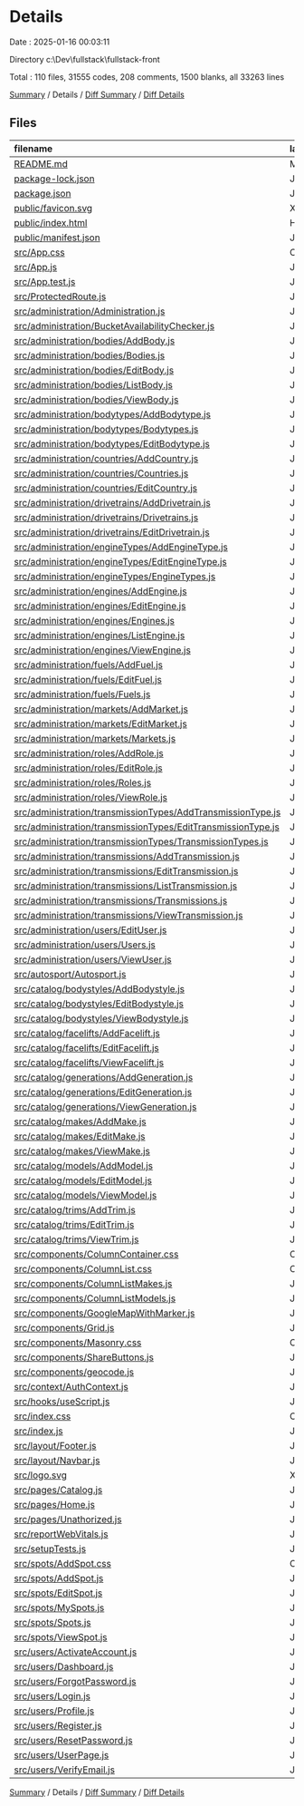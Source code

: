 # Details

Date : 2025-01-16 00:03:11

Directory c:\\Dev\\fullstack\\fullstack-front

Total : 110 files,  31555 codes, 208 comments, 1500 blanks, all 33263 lines

[Summary](results.md) / Details / [Diff Summary](diff.md) / [Diff Details](diff-details.md)

## Files
| filename | language | code | comment | blank | total |
| :--- | :--- | ---: | ---: | ---: | ---: |
| [README.md](/README.md) | Markdown | 38 | 0 | 33 | 71 |
| [package-lock.json](/package-lock.json) | JSON | 18,817 | 0 | 1 | 18,818 |
| [package.json](/package.json) | JSON | 60 | 0 | 1 | 61 |
| [public/favicon.svg](/public/favicon.svg) | XML | 55 | 1 | 2 | 58 |
| [public/index.html](/public/index.html) | HTML | 20 | 23 | 2 | 45 |
| [public/manifest.json](/public/manifest.json) | JSON | 25 | 0 | 1 | 26 |
| [src/App.css](/src/App.css) | CSS | 33 | 0 | 6 | 39 |
| [src/App.js](/src/App.js) | JavaScript | 203 | 0 | 52 | 255 |
| [src/App.test.js](/src/App.test.js) | JavaScript | 7 | 0 | 2 | 9 |
| [src/ProtectedRoute.js](/src/ProtectedRoute.js) | JavaScript | 14 | 2 | 5 | 21 |
| [src/administration/Administration.js](/src/administration/Administration.js) | JavaScript | 43 | 0 | 2 | 45 |
| [src/administration/BucketAvailabilityChecker.js](/src/administration/BucketAvailabilityChecker.js) | JavaScript | 30 | 0 | 6 | 36 |
| [src/administration/bodies/AddBody.js](/src/administration/bodies/AddBody.js) | JavaScript | 89 | 0 | 15 | 104 |
| [src/administration/bodies/Bodies.js](/src/administration/bodies/Bodies.js) | JavaScript | 60 | 0 | 7 | 67 |
| [src/administration/bodies/EditBody.js](/src/administration/bodies/EditBody.js) | JavaScript | 101 | 1 | 14 | 116 |
| [src/administration/bodies/ListBody.js](/src/administration/bodies/ListBody.js) | JavaScript | 69 | 0 | 8 | 77 |
| [src/administration/bodies/ViewBody.js](/src/administration/bodies/ViewBody.js) | JavaScript | 78 | 0 | 14 | 92 |
| [src/administration/bodytypes/AddBodytype.js](/src/administration/bodytypes/AddBodytype.js) | JavaScript | 75 | 0 | 9 | 84 |
| [src/administration/bodytypes/Bodytypes.js](/src/administration/bodytypes/Bodytypes.js) | JavaScript | 84 | 0 | 7 | 91 |
| [src/administration/bodytypes/EditBodytype.js](/src/administration/bodytypes/EditBodytype.js) | JavaScript | 91 | 1 | 11 | 103 |
| [src/administration/countries/AddCountry.js](/src/administration/countries/AddCountry.js) | JavaScript | 89 | 0 | 9 | 98 |
| [src/administration/countries/Countries.js](/src/administration/countries/Countries.js) | JavaScript | 93 | 0 | 7 | 100 |
| [src/administration/countries/EditCountry.js](/src/administration/countries/EditCountry.js) | JavaScript | 113 | 1 | 12 | 126 |
| [src/administration/drivetrains/AddDrivetrain.js](/src/administration/drivetrains/AddDrivetrain.js) | JavaScript | 75 | 0 | 9 | 84 |
| [src/administration/drivetrains/Drivetrains.js](/src/administration/drivetrains/Drivetrains.js) | JavaScript | 84 | 0 | 7 | 91 |
| [src/administration/drivetrains/EditDrivetrain.js](/src/administration/drivetrains/EditDrivetrain.js) | JavaScript | 92 | 1 | 11 | 104 |
| [src/administration/engineTypes/AddEngineType.js](/src/administration/engineTypes/AddEngineType.js) | JavaScript | 75 | 0 | 9 | 84 |
| [src/administration/engineTypes/EditEngineType.js](/src/administration/engineTypes/EditEngineType.js) | JavaScript | 91 | 1 | 11 | 103 |
| [src/administration/engineTypes/EngineTypes.js](/src/administration/engineTypes/EngineTypes.js) | JavaScript | 84 | 0 | 7 | 91 |
| [src/administration/engines/AddEngine.js](/src/administration/engines/AddEngine.js) | JavaScript | 195 | 4 | 30 | 229 |
| [src/administration/engines/EditEngine.js](/src/administration/engines/EditEngine.js) | JavaScript | 228 | 5 | 28 | 261 |
| [src/administration/engines/Engines.js](/src/administration/engines/Engines.js) | JavaScript | 60 | 0 | 7 | 67 |
| [src/administration/engines/ListEngine.js](/src/administration/engines/ListEngine.js) | JavaScript | 69 | 0 | 9 | 78 |
| [src/administration/engines/ViewEngine.js](/src/administration/engines/ViewEngine.js) | JavaScript | 87 | 0 | 11 | 98 |
| [src/administration/fuels/AddFuel.js](/src/administration/fuels/AddFuel.js) | JavaScript | 75 | 0 | 9 | 84 |
| [src/administration/fuels/EditFuel.js](/src/administration/fuels/EditFuel.js) | JavaScript | 91 | 1 | 11 | 103 |
| [src/administration/fuels/Fuels.js](/src/administration/fuels/Fuels.js) | JavaScript | 84 | 0 | 7 | 91 |
| [src/administration/markets/AddMarket.js](/src/administration/markets/AddMarket.js) | JavaScript | 97 | 2 | 12 | 111 |
| [src/administration/markets/EditMarket.js](/src/administration/markets/EditMarket.js) | JavaScript | 116 | 0 | 13 | 129 |
| [src/administration/markets/Markets.js](/src/administration/markets/Markets.js) | JavaScript | 86 | 0 | 7 | 93 |
| [src/administration/roles/AddRole.js](/src/administration/roles/AddRole.js) | JavaScript | 76 | 0 | 9 | 85 |
| [src/administration/roles/EditRole.js](/src/administration/roles/EditRole.js) | JavaScript | 99 | 0 | 14 | 113 |
| [src/administration/roles/Roles.js](/src/administration/roles/Roles.js) | JavaScript | 100 | 0 | 9 | 109 |
| [src/administration/roles/ViewRole.js](/src/administration/roles/ViewRole.js) | JavaScript | 51 | 0 | 7 | 58 |
| [src/administration/transmissionTypes/AddTransmissionType.js](/src/administration/transmissionTypes/AddTransmissionType.js) | JavaScript | 75 | 0 | 9 | 84 |
| [src/administration/transmissionTypes/EditTransmissionType.js](/src/administration/transmissionTypes/EditTransmissionType.js) | JavaScript | 91 | 1 | 11 | 103 |
| [src/administration/transmissionTypes/TransmissionTypes.js](/src/administration/transmissionTypes/TransmissionTypes.js) | JavaScript | 84 | 0 | 8 | 92 |
| [src/administration/transmissions/AddTransmission.js](/src/administration/transmissions/AddTransmission.js) | JavaScript | 136 | 2 | 23 | 161 |
| [src/administration/transmissions/EditTransmission.js](/src/administration/transmissions/EditTransmission.js) | JavaScript | 160 | 3 | 21 | 184 |
| [src/administration/transmissions/ListTransmission.js](/src/administration/transmissions/ListTransmission.js) | JavaScript | 69 | 0 | 9 | 78 |
| [src/administration/transmissions/Transmissions.js](/src/administration/transmissions/Transmissions.js) | JavaScript | 60 | 0 | 7 | 67 |
| [src/administration/transmissions/ViewTransmission.js](/src/administration/transmissions/ViewTransmission.js) | JavaScript | 83 | 0 | 13 | 96 |
| [src/administration/users/EditUser.js](/src/administration/users/EditUser.js) | JavaScript | 143 | 1 | 14 | 158 |
| [src/administration/users/Users.js](/src/administration/users/Users.js) | JavaScript | 67 | 0 | 7 | 74 |
| [src/administration/users/ViewUser.js](/src/administration/users/ViewUser.js) | JavaScript | 102 | 1 | 9 | 112 |
| [src/autosport/Autosport.js](/src/autosport/Autosport.js) | JavaScript | 20 | 0 | 4 | 24 |
| [src/catalog/bodystyles/AddBodystyle.js](/src/catalog/bodystyles/AddBodystyle.js) | JavaScript | 248 | 6 | 36 | 290 |
| [src/catalog/bodystyles/EditBodystyle.js](/src/catalog/bodystyles/EditBodystyle.js) | JavaScript | 274 | 1 | 35 | 310 |
| [src/catalog/bodystyles/ViewBodystyle.js](/src/catalog/bodystyles/ViewBodystyle.js) | JavaScript | 183 | 0 | 17 | 200 |
| [src/catalog/facelifts/AddFacelift.js](/src/catalog/facelifts/AddFacelift.js) | JavaScript | 100 | 0 | 14 | 114 |
| [src/catalog/facelifts/EditFacelift.js](/src/catalog/facelifts/EditFacelift.js) | JavaScript | 137 | 1 | 17 | 155 |
| [src/catalog/facelifts/ViewFacelift.js](/src/catalog/facelifts/ViewFacelift.js) | JavaScript | 0 | 0 | 1 | 1 |
| [src/catalog/generations/AddGeneration.js](/src/catalog/generations/AddGeneration.js) | JavaScript | 136 | 2 | 13 | 151 |
| [src/catalog/generations/EditGeneration.js](/src/catalog/generations/EditGeneration.js) | JavaScript | 182 | 1 | 17 | 200 |
| [src/catalog/generations/ViewGeneration.js](/src/catalog/generations/ViewGeneration.js) | JavaScript | 185 | 1 | 15 | 201 |
| [src/catalog/makes/AddMake.js](/src/catalog/makes/AddMake.js) | JavaScript | 139 | 2 | 19 | 160 |
| [src/catalog/makes/EditMake.js](/src/catalog/makes/EditMake.js) | JavaScript | 179 | 1 | 17 | 197 |
| [src/catalog/makes/ViewMake.js](/src/catalog/makes/ViewMake.js) | JavaScript | 243 | 3 | 22 | 268 |
| [src/catalog/models/AddModel.js](/src/catalog/models/AddModel.js) | JavaScript | 96 | 0 | 10 | 106 |
| [src/catalog/models/EditModel.js](/src/catalog/models/EditModel.js) | JavaScript | 124 | 1 | 16 | 141 |
| [src/catalog/models/ViewModel.js](/src/catalog/models/ViewModel.js) | JavaScript | 163 | 3 | 13 | 179 |
| [src/catalog/trims/AddTrim.js](/src/catalog/trims/AddTrim.js) | JavaScript | 398 | 14 | 39 | 451 |
| [src/catalog/trims/EditTrim.js](/src/catalog/trims/EditTrim.js) | JavaScript | 582 | 12 | 69 | 663 |
| [src/catalog/trims/ViewTrim.js](/src/catalog/trims/ViewTrim.js) | JavaScript | 589 | 4 | 50 | 643 |
| [src/components/ColumnContainer.css](/src/components/ColumnContainer.css) | CSS | 30 | 1 | 8 | 39 |
| [src/components/ColumnList.css](/src/components/ColumnList.css) | CSS | 15 | 0 | 4 | 19 |
| [src/components/ColumnListMakes.js](/src/components/ColumnListMakes.js) | JavaScript | 47 | 0 | 7 | 54 |
| [src/components/ColumnListModels.js](/src/components/ColumnListModels.js) | JavaScript | 47 | 0 | 7 | 54 |
| [src/components/GoogleMapWithMarker.js](/src/components/GoogleMapWithMarker.js) | JavaScript | 145 | 14 | 16 | 175 |
| [src/components/Grid.js](/src/components/Grid.js) | JavaScript | 65 | 10 | 13 | 88 |
| [src/components/Masonry.css](/src/components/Masonry.css) | CSS | 14 | 1 | 2 | 17 |
| [src/components/ShareButtons.js](/src/components/ShareButtons.js) | JavaScript | 25 | 2 | 6 | 33 |
| [src/components/geocode.js](/src/components/geocode.js) | JavaScript | 33 | 2 | 6 | 41 |
| [src/context/AuthContext.js](/src/context/AuthContext.js) | JavaScript | 43 | 11 | 10 | 64 |
| [src/hooks/useScript.js](/src/hooks/useScript.js) | JavaScript | 26 | 2 | 10 | 38 |
| [src/index.css](/src/index.css) | CSS | 12 | 0 | 2 | 14 |
| [src/index.js](/src/index.js) | JavaScript | 10 | 5 | 4 | 19 |
| [src/layout/Footer.js](/src/layout/Footer.js) | JavaScript | 26 | 0 | 20 | 46 |
| [src/layout/Navbar.js](/src/layout/Navbar.js) | JavaScript | 127 | 2 | 14 | 143 |
| [src/logo.svg](/src/logo.svg) | XML | 1 | 0 | 0 | 1 |
| [src/pages/Catalog.js](/src/pages/Catalog.js) | JavaScript | 94 | 0 | 9 | 103 |
| [src/pages/Home.js](/src/pages/Home.js) | JavaScript | 9 | 0 | 3 | 12 |
| [src/pages/Unathorized.js](/src/pages/Unathorized.js) | JavaScript | 16 | 0 | 3 | 19 |
| [src/reportWebVitals.js](/src/reportWebVitals.js) | JavaScript | 12 | 0 | 2 | 14 |
| [src/setupTests.js](/src/setupTests.js) | JavaScript | 1 | 4 | 1 | 6 |
| [src/spots/AddSpot.css](/src/spots/AddSpot.css) | CSS | 10 | 0 | 1 | 11 |
| [src/spots/AddSpot.js](/src/spots/AddSpot.js) | JavaScript | 640 | 5 | 65 | 710 |
| [src/spots/EditSpot.js](/src/spots/EditSpot.js) | JavaScript | 513 | 24 | 48 | 585 |
| [src/spots/MySpots.js](/src/spots/MySpots.js) | JavaScript | 242 | 4 | 19 | 265 |
| [src/spots/Spots.js](/src/spots/Spots.js) | JavaScript | 262 | 4 | 21 | 287 |
| [src/spots/ViewSpot.js](/src/spots/ViewSpot.js) | JavaScript | 618 | 4 | 49 | 671 |
| [src/users/ActivateAccount.js](/src/users/ActivateAccount.js) | JavaScript | 50 | 0 | 8 | 58 |
| [src/users/Dashboard.js](/src/users/Dashboard.js) | JavaScript | 24 | 0 | 5 | 29 |
| [src/users/ForgotPassword.js](/src/users/ForgotPassword.js) | JavaScript | 55 | 0 | 7 | 62 |
| [src/users/Login.js](/src/users/Login.js) | JavaScript | 88 | 2 | 12 | 102 |
| [src/users/Profile.js](/src/users/Profile.js) | JavaScript | 473 | 7 | 54 | 534 |
| [src/users/Register.js](/src/users/Register.js) | JavaScript | 130 | 0 | 11 | 141 |
| [src/users/ResetPassword.js](/src/users/ResetPassword.js) | JavaScript | 72 | 0 | 8 | 80 |
| [src/users/UserPage.js](/src/users/UserPage.js) | JavaScript | 175 | 1 | 19 | 195 |
| [src/users/VerifyEmail.js](/src/users/VerifyEmail.js) | JavaScript | 55 | 0 | 8 | 63 |

[Summary](results.md) / Details / [Diff Summary](diff.md) / [Diff Details](diff-details.md)